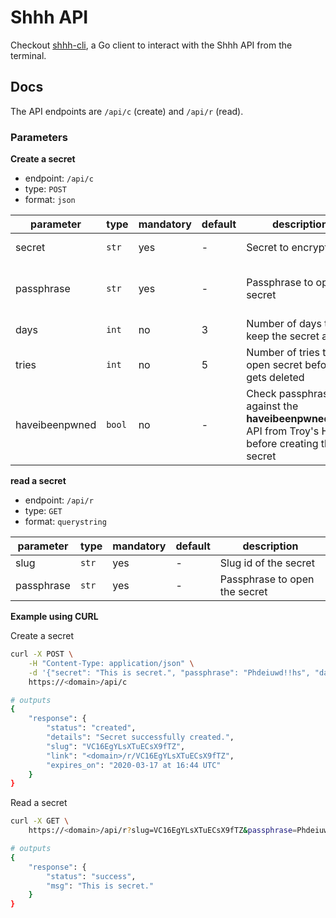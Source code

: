 # Shhh API

Checkout [shhh-cli](https://github.com/smallwat3r/shhh-cli), a Go 
client to interact with the Shhh API from the terminal.  

## Docs

The API endpoints are `/api/c` (create) and `/api/r` (read).  

### Parameters

**Create a secret**  

* endpoint: `/api/c`  
* type: `POST`  
* format: `json`  

parameter | type | mandatory | default | description | limitations
--- | --- | --- | --- | --- | ---
secret | `str` | yes | - | Secret to encrypt | max. 150 chars
passphrase | `str` | yes | - | Passphrase to open secret | min. 8 chars, 1 number, 1 uppercase
days | `int` | no | 3 | Number of days to keep the secret alive | min. 1, max. 7
tries | `int` | no | 5 | Number of tries to open secret before it gets deleted | min. 3, max. 10
haveibeenpwned | `bool` | no | - | Check passphrase against the **haveibeenpwned.com** API from Troy's Hunt before creating the secret | -

**read a secret**  

* endpoint: `/api/r`  
* type: `GET`  
* format: `querystring`  

parameter | type | mandatory | default | description 
--- | --- | --- | --- | --- 
slug | `str` | yes | - | Slug id of the secret
passphrase | `str` | yes | - | Passphrase to open the secret

**Example using CURL**  

Create a secret  
```sh 
curl -X POST \
    -H "Content-Type: application/json" \
    -d '{"secret": "This is secret.", "passphrase": "Phdeiuwd!!hs", "days": 3, "tries": 5, "haveibeenpwned": true}' \
    https://<domain>/api/c

# outputs
{
    "response": {
        "status": "created",
        "details": "Secret successfully created.",
        "slug": "VC16EgYLsXTuECsX9fTZ",
        "link": "<domain>/r/VC16EgYLsXTuECsX9fTZ",
        "expires_on": "2020-03-17 at 16:44 UTC"
    }
}
```

Read a secret  
```sh
curl -X GET \
    https://<domain>/api/r?slug=VC16EgYLsXTuECsX9fTZ&passphrase=Phdeiuwd!!hs

# outputs
{
    "response": {
        "status": "success",
        "msg": "This is secret."
    }
}
```
